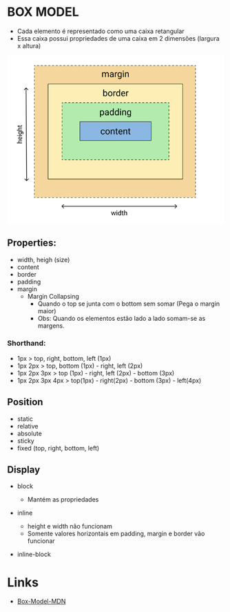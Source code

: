 # BOX MODEL

- Cada elemento é representado como uma caixa retangular
- Essa caixa possui propriedades de uma caixa em 2 dimensões (largura x altura)

![box-model](./images/box-model.png)

## Properties:

- width, heigh (size)
- content
- border
- padding
- margin
  - Margin Collapsing
    - Quando o top se junta com o bottom sem somar (Pega o margin maior)
    - Obs: Quando os elementos estão lado a lado somam-se as margens.

### Shorthand:

- 1px > top, right, bottom, left (1px)
- 1px 2px > top, bottom (1px) - right, left (2px)
- 1px 2px 3px > top (1px) - right, left (2px) - bottom (3px)
- 1px 2px 3px 4px > top(1px) - right(2px) - bottom (3px) - left(4px)

## Position

- static
- relative
- absolute
- sticky
- fixed
  (top, right, bottom, left)

## Display

- block

  - Mantém as propriedades

- inline

  - height e width não funcionam
  - Somente valores horizontais em padding, margin e border vão funcionar

- inline-block

# Links

- [Box-Model-MDN](https://developer.mozilla.org/en-US/docs/Learn/CSS/Building_blocks/The_box_model)

